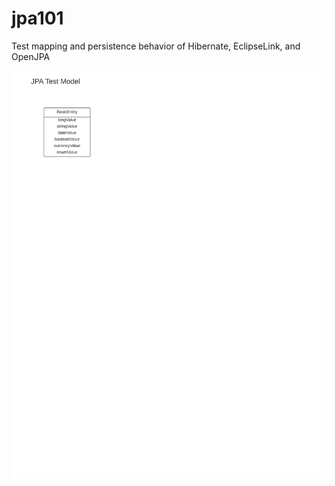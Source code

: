 # jpa101
Test mapping and persistence behavior of Hibernate, EclipseLink, and OpenJPA

![JPA Test Model](site/JpaTestModel.png)